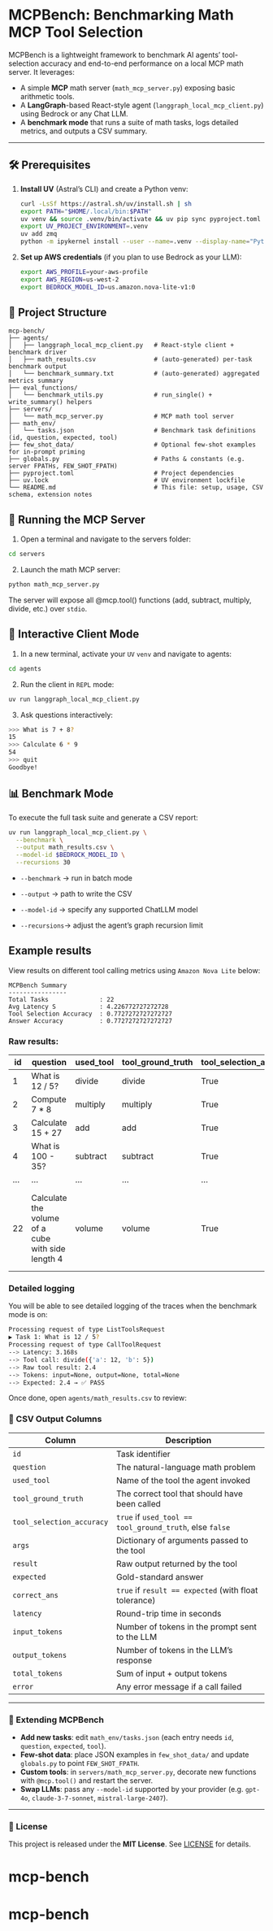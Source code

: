 # MCPBench: Benchmarking Math MCP Tool Selection

MCPBench is a lightweight framework to benchmark AI agents’ tool-selection accuracy and end-to-end performance on a local MCP math server. It leverages:

- A simple **MCP** math server (`math_mcp_server.py`) exposing basic arithmetic tools.  
- A **LangGraph**-based React-style agent (`langgraph_local_mcp_client.py`) using Bedrock or any Chat LLM.  
- A **benchmark mode** that runs a suite of math tasks, logs detailed metrics, and outputs a CSV summary.  

---

## 🛠 Prerequisites

1. **Install UV** (Astral’s CLI) and create a Python venv:

   ```bash
   curl -LsSf https://astral.sh/uv/install.sh | sh
   export PATH="$HOME/.local/bin:$PATH"
   uv venv && source .venv/bin/activate && uv pip sync pyproject.toml
   export UV_PROJECT_ENVIRONMENT=.venv
   uv add zmq
   python -m ipykernel install --user --name=.venv --display-name="Python (uv env)"
   ```

2. **Set up AWS credentials** (if you plan to use Bedrock as your LLM):

   ```bash
   export AWS_PROFILE=your-aws-profile
   export AWS_REGION=us-west-2
   export BEDROCK_MODEL_ID=us.amazon.nova-lite-v1:0
   ```

## 📁 Project Structure

```text
mcp-bench/
├── agents/
│   ├── langgraph_local_mcp_client.py   # React-style client + benchmark driver
│   ├── math_results.csv                # (auto-generated) per-task benchmark output
│   └── benchmark_summary.txt           # (auto-generated) aggregated metrics summary
├── eval_functions/
│   └── benchmark_utils.py              # run_single() + write_summary() helpers
├── servers/
│   └── math_mcp_server.py              # MCP math tool server
├── math_env/
│   └── tasks.json                      # Benchmark task definitions (id, question, expected, tool)
├── few_shot_data/                      # Optional few-shot examples for in-prompt priming
├── globals.py                          # Paths & constants (e.g. server FPATHs, FEW_SHOT_FPATH)
├── pyproject.toml                      # Project dependencies
├── uv.lock                             # UV environment lockfile
└── README.md                           # This file: setup, usage, CSV schema, extension notes
```

## 🚀 Running the MCP Server

1. Open a terminal and navigate to the servers folder:

```bash
cd servers
```

2. Launch the math MCP server:

```bash
python math_mcp_server.py
```

The server will expose all @mcp.tool() functions (add, subtract, multiply, divide, etc.) over `stdio`.

## 🤖 Interactive Client Mode

1. In a new terminal, activate your `UV` `venv` and navigate to agents:

```bash
cd agents
```

2. Run the client in `REPL` mode:

```bash
uv run langgraph_local_mcp_client.py
```

3. Ask questions interactively:

```bash
>>> What is 7 + 8?
15
>>> Calculate 6 * 9
54
>>> quit
Goodbye!
```

## 📊 Benchmark Mode

To execute the full task suite and generate a CSV report:

```bash
uv run langgraph_local_mcp_client.py \
  --benchmark \
  --output math_results.csv \
  --model-id $BEDROCK_MODEL_ID \
  --recursions 30
```

- `--benchmark` → run in batch mode

- `--output` → path to write the CSV

- `--model-id` → specify any supported ChatLLM model

- `--recursions`→ adjust the agent’s graph recursion limit

## Example results

View results on different tool calling metrics using `Amazon Nova Lite` below:

```text
MCPBench Summary
----------------
Total Tasks              : 22
Avg Latency S            : 4.226772727272728
Tool Selection Accuracy  : 0.7727272727272727
Answer Accuracy          : 0.7727272727272727
```

### Raw results:

| id  | question                                | used_tool  | tool_ground_truth | tool_selection_accuracy | args                                    | result                                     | expected | correct_ans | latency | input_tokens | output_tokens | total_tokens | error                                                                                                                                         |
|-----|-----------------------------------------|------------|-------------------|-------------------------|-----------------------------------------|--------------------------------------------|----------|-------------|---------|--------------|---------------|--------------|------------------------------------------------------------------------------------------------------------------------------------------------|
| 1   | What is 12 / 5?                         | divide     | divide            | True                    | `{'a': 12, 'b': 5}`                     | 2.4                                        | 2.4      | True        | 4.009   |              |               |              |                                                                                                                                                |
| 2   | Compute 7 * 8                           | multiply   | multiply          | True                    | `{'a': 7, 'b': 8}`                      | 56                                         | 56       | True        | 2.492   |              |               |              |                                                                                                                                                |
| 3   | Calculate 15 + 27                       | add        | add               | True                    | `{'a': 15, 'b': 27}`                    | 42                                         | 42       | True        | 2.401   |              |               |              |                                                                                                                                                |
| 4   | What is 100 - 35?                       | subtract   | subtract          | True                    | `{'a': 100, 'b': 35}`                   | 65                                         | 65       | True        | 2.323   |              |               |              |                                                                                                                                                |
| …   | …                                       | …          | …                 | …                       | …                                       | …                                          | …        | …           | …       | …            | …             | …            | …                                                                                                                                              |
| 22  | Calculate the volume of a cube with side length 4 | volume     | volume            | True                    | `{'shape': 'cube', 'kwargs': 'side=4'}` | Error: ToolException('Error executing tool volume: Cube requires side length')<br>Please fix your mistakes. | 64       | False       | 15.960  |              |               |              |                                                                                                                                                |


### Detailed logging

You will be able to see detailed logging of the traces when the benchmark mode is on:

```bash
Processing request of type ListToolsRequest
▶ Task 1: What is 12 / 5?
Processing request of type CallToolRequest
--> Latency: 3.168s
--> Tool call: divide({'a': 12, 'b': 5})
--> Raw tool result: 2.4
--> Tokens: input=None, output=None, total=None
--> Expected: 2.4 → ✅ PASS
```

Once done, open `agents/math_results.csv` to review:

### 📝 CSV Output Columns

| Column                    | Description                                                         |
|---------------------------|---------------------------------------------------------------------|
| `id`                      | Task identifier                                                     |
| `question`                | The natural-language math problem                                    |
| `used_tool`               | Name of the tool the agent invoked                                  |
| `tool_ground_truth`       | The correct tool that should have been called                       |
| `tool_selection_accuracy` | `true` if `used_tool == tool_ground_truth`, else `false`            |
| `args`                    | Dictionary of arguments passed to the tool                          |
| `result`                  | Raw output returned by the tool                                     |
| `expected`                | Gold-standard answer                                                |
| `correct_ans`             | `true` if `result == expected` (with float tolerance)               |
| `latency`                 | Round-trip time in seconds                                          |
| `input_tokens`            | Number of tokens in the prompt sent to the LLM                      |
| `output_tokens`           | Number of tokens in the LLM’s response                              |
| `total_tokens`            | Sum of input + output tokens                                        |
| `error`                   | Any error message if a call failed                                  |

---

### 🔧 Extending MCPBench

- **Add new tasks**: edit `math_env/tasks.json` (each entry needs `id`, `question`, `expected`, `tool`).  
- **Few-shot data**: place JSON examples in `few_shot_data/` and update `globals.py` to point `FEW_SHOT_FPATH`.  
- **Custom tools**: in `servers/math_mcp_server.py`, decorate new functions with `@mcp.tool()` and restart the server.  
- **Swap LLMs**: pass any `--model-id` supported by your provider (e.g. `gpt-4o`, `claude-3-7-sonnet`, `mistral-large-2407`).  

---

### 📄 License

This project is released under the **MIT License**. See [LICENSE](LICENSE) for details.
# mcp-bench
# mcp-bench
